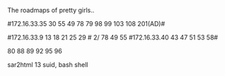 The roadmaps of pretty girls..

#172.16.33.35 30 55 49 78 79 98 99 103 108 201(AD)#

#172.16.33.9 13 18 21 25 29  #
2/ 78 49 55
#172.16.33.40 43 47 51 53 58#

80 88 89 92 95 96

sar2html 13
suid, bash shell
